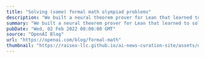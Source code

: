 ```yaml
---
title: "Solving (some) formal math olympiad problems"
description: "We built a neural theorem prover for Lean that learned to solve a variety of challenging high-school olympiad problems, including problems from the AMC12 and AIME competitions, as well as two problems adapted from the IMO."
summary: "We built a neural theorem prover for Lean that learned to solve a variety of challenging high-school olympiad problems, including problems from the AMC12 and AIME competitions, as well as two problems adapted from the IMO."
pubDate: "Wed, 02 Feb 2022 08:00:00 GMT"
source: "OpenAI Blog"
url: "https://openai.com/blog/formal-math"
thumbnail: "https://raisex-llc.github.io/ai-news-curation-site/assets/openai_logo.png"
---
```



